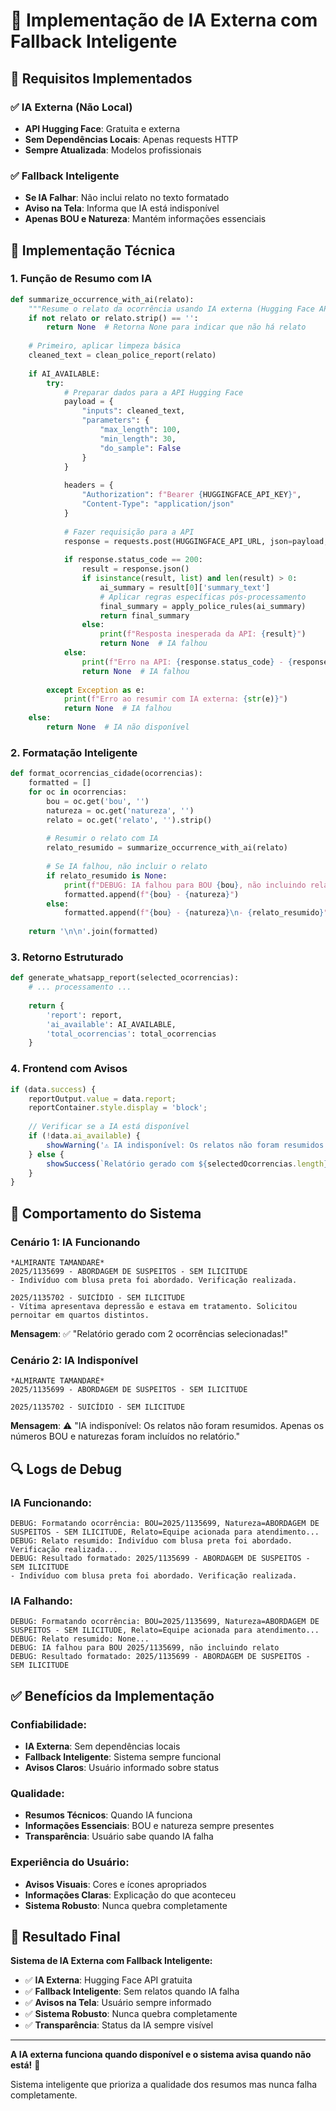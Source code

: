 # 🤖 Implementação de IA Externa com Fallback Inteligente

## 🎯 **Requisitos Implementados**

### ✅ **IA Externa (Não Local)**
- **API Hugging Face**: Gratuita e externa
- **Sem Dependências Locais**: Apenas requests HTTP
- **Sempre Atualizada**: Modelos profissionais

### ✅ **Fallback Inteligente**
- **Se IA Falhar**: Não inclui relato no texto formatado
- **Aviso na Tela**: Informa que IA está indisponível
- **Apenas BOU e Natureza**: Mantém informações essenciais

## 🔧 **Implementação Técnica**

### **1. Função de Resumo com IA**
```python
def summarize_occurrence_with_ai(relato):
    """Resume o relato da ocorrência usando IA externa (Hugging Face API)"""
    if not relato or relato.strip() == '':
        return None  # Retorna None para indicar que não há relato
    
    # Primeiro, aplicar limpeza básica
    cleaned_text = clean_police_report(relato)
    
    if AI_AVAILABLE:
        try:
            # Preparar dados para a API Hugging Face
            payload = {
                "inputs": cleaned_text,
                "parameters": {
                    "max_length": 100,
                    "min_length": 30,
                    "do_sample": False
                }
            }
            
            headers = {
                "Authorization": f"Bearer {HUGGINGFACE_API_KEY}",
                "Content-Type": "application/json"
            }
            
            # Fazer requisição para a API
            response = requests.post(HUGGINGFACE_API_URL, json=payload, headers=headers, timeout=30)
            
            if response.status_code == 200:
                result = response.json()
                if isinstance(result, list) and len(result) > 0:
                    ai_summary = result[0]['summary_text']
                    # Aplicar regras específicas pós-processamento
                    final_summary = apply_police_rules(ai_summary)
                    return final_summary
                else:
                    print(f"Resposta inesperada da API: {result}")
                    return None  # IA falhou
            else:
                print(f"Erro na API: {response.status_code} - {response.text}")
                return None  # IA falhou
                
        except Exception as e:
            print(f"Erro ao resumir com IA externa: {str(e)}")
            return None  # IA falhou
    else:
        return None  # IA não disponível
```

### **2. Formatação Inteligente**
```python
def format_ocorrencias_cidade(ocorrencias):
    formatted = []
    for oc in ocorrencias:
        bou = oc.get('bou', '')
        natureza = oc.get('natureza', '')
        relato = oc.get('relato', '').strip()
        
        # Resumir o relato com IA
        relato_resumido = summarize_occurrence_with_ai(relato)
        
        # Se IA falhou, não incluir o relato
        if relato_resumido is None:
            print(f"DEBUG: IA falhou para BOU {bou}, não incluindo relato")
            formatted.append(f"{bou} - {natureza}")
        else:
            formatted.append(f"{bou} - {natureza}\n- {relato_resumido}")
    
    return '\n\n'.join(formatted)
```

### **3. Retorno Estruturado**
```python
def generate_whatsapp_report(selected_ocorrencias):
    # ... processamento ...
    
    return {
        'report': report,
        'ai_available': AI_AVAILABLE,
        'total_ocorrencias': total_ocorrencias
    }
```

### **4. Frontend com Avisos**
```javascript
if (data.success) {
    reportOutput.value = data.report;
    reportContainer.style.display = 'block';
    
    // Verificar se a IA está disponível
    if (!data.ai_available) {
        showWarning('⚠️ IA indisponível: Os relatos não foram resumidos. Apenas os números BOU e naturezas foram incluídos no relatório.');
    } else {
        showSuccess(`Relatório gerado com ${selectedOcorrencias.length} ocorrências selecionadas!`);
    }
}
```

## 🎯 **Comportamento do Sistema**

### **Cenário 1: IA Funcionando**
```
*ALMIRANTE TAMANDARÉ*
2025/1135699 - ABORDAGEM DE SUSPEITOS - SEM ILICITUDE
- Indivíduo com blusa preta foi abordado. Verificação realizada.

2025/1135702 - SUICÍDIO - SEM ILICITUDE
- Vítima apresentava depressão e estava em tratamento. Solicitou pernoitar em quartos distintos.
```

**Mensagem**: ✅ "Relatório gerado com 2 ocorrências selecionadas!"

### **Cenário 2: IA Indisponível**
```
*ALMIRANTE TAMANDARÉ*
2025/1135699 - ABORDAGEM DE SUSPEITOS - SEM ILICITUDE

2025/1135702 - SUICÍDIO - SEM ILICITUDE
```

**Mensagem**: ⚠️ "IA indisponível: Os relatos não foram resumidos. Apenas os números BOU e naturezas foram incluídos no relatório."

## 🔍 **Logs de Debug**

### **IA Funcionando:**
```
DEBUG: Formatando ocorrência: BOU=2025/1135699, Natureza=ABORDAGEM DE SUSPEITOS - SEM ILICITUDE, Relato=Equipe acionada para atendimento...
DEBUG: Relato resumido: Indivíduo com blusa preta foi abordado. Verificação realizada...
DEBUG: Resultado formatado: 2025/1135699 - ABORDAGEM DE SUSPEITOS - SEM ILICITUDE
- Indivíduo com blusa preta foi abordado. Verificação realizada.
```

### **IA Falhando:**
```
DEBUG: Formatando ocorrência: BOU=2025/1135699, Natureza=ABORDAGEM DE SUSPEITOS - SEM ILICITUDE, Relato=Equipe acionada para atendimento...
DEBUG: Relato resumido: None...
DEBUG: IA falhou para BOU 2025/1135699, não incluindo relato
DEBUG: Resultado formatado: 2025/1135699 - ABORDAGEM DE SUSPEITOS - SEM ILICITUDE
```

## ✅ **Benefícios da Implementação**

### **Confiabilidade:**
- **IA Externa**: Sem dependências locais
- **Fallback Inteligente**: Sistema sempre funcional
- **Avisos Claros**: Usuário informado sobre status

### **Qualidade:**
- **Resumos Técnicos**: Quando IA funciona
- **Informações Essenciais**: BOU e natureza sempre presentes
- **Transparência**: Usuário sabe quando IA falha

### **Experiência do Usuário:**
- **Avisos Visuais**: Cores e ícones apropriados
- **Informações Claras**: Explicação do que aconteceu
- **Sistema Robusto**: Nunca quebra completamente

## 🚀 **Resultado Final**

**Sistema de IA Externa com Fallback Inteligente:**
- ✅ **IA Externa**: Hugging Face API gratuita
- ✅ **Fallback Inteligente**: Sem relatos quando IA falha
- ✅ **Avisos na Tela**: Usuário sempre informado
- ✅ **Sistema Robusto**: Nunca quebra completamente
- ✅ **Transparência**: Status da IA sempre visível

---

**A IA externa funciona quando disponível e o sistema avisa quando não está!** 🤖

Sistema inteligente que prioriza a qualidade dos resumos mas nunca falha completamente.
